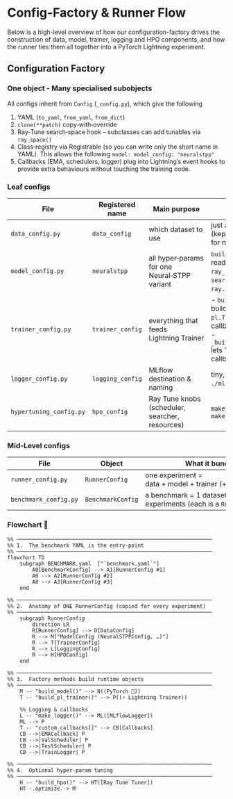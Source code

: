 # Config-Factory & Runner Flow 

Below is a high-level overview of how our configuration-factory drives the construction 
of data, model, trainer, logging and HPO components, and how the runner ties them all 
together into a PyTorch Lightning experiment.

## Configuration Factory

### One object - Many specialised subobjects
All configs inherit from `Config` (`_config.py`), which give the following

1. YAML (`to_yaml`, `from_yaml`, `from_dict`) 
2. `clone(**patch)` copy‑with‑override
3. Ray‑Tune search‑space hook – subclasses can add tunables via `ray_space()`
4. Class‑registry via Registrable (so you can write only the short name in YAML). This allows the following 
`model: model_config: "neuralstpp"`
5. Callbacks (EMA, schedulers, logger) plug into Lightning’s event hooks to provide extra behaviours without touching the training code.

### Leaf configs

| File       | Registered name     | 	Main purpose | 	Interesting bits        |
|-----------------|-----------------------------------------|-----------------------|---------|
| `data_config.py`    | `data_config`          | which dataset to use  |  just a single name field (kept minimal on purpose for now)|
| `model_config.py`      | `neuralstpp`  | all hyper‑params for one Neural‑STPP variant   | `build_model()` returns a ready PyTorch module <br> `ray_space()` translates the `search_space`: DSL into `ray.tune.*` objects |
| `trainer_config.py`     | `trainer_config`   | 	everything that feeds Lightning Trainer       | -  `build_pl_trainer()` builds a fully wired `pl.Trainer` (logger, callbacks, ckpts …)<br>- `_build_custom_callbacks()` lets YAML inject extra callbacks   |
| `logger_config.py`   | `logging_config`     | MLflow destination & naming    | tiny, defaults to a local `./mlruns` folder |
| `hypertuning_config.py`   | `hpo_config`        | 	Ray Tune knobs (scheduler, searcher, resources)       | `make_scheduler`, `make_search_alg`|


### Mid-Level configs



|File | Object | What it bundles
|----|----|----|
|`runner_config.py`| `RunnerConfig`| one experiment = data + model + trainer (+ logging + HPO)|
|`benchmark_config.py`| `BenchmarkConfig`| a benchmark = 1 dataset + many experiments (each is a `RunnerConfig`) |




### Flowchart  🚀 
```mermaid
%% ───────────────────────────────────────────────────────────────
%% 1.  The benchmark YAML is the entry-point
%% ───────────────────────────────────────────────────────────────
flowchart TD
    subgraph BENCHMARK.yaml  ["`benchmark.yaml`"]
        A0[BenchmarkConfig] --> A1[RunnerConfig #1]
        A0 --> A2[RunnerConfig #2]
        A0 --> A3[RunnerConfig #3]
    end

%% ───────────────────────────────────────────────────────────────
%% 2.  Anatomy of ONE RunnerConfig (copied for every experiment)
%% ───────────────────────────────────────────────────────────────
    subgraph RunnerConfig
        direction LR
        R[RunnerConfig] --> D[DataConfig]
        R --> M["ModelConfig (NeuralSTPPConfig, …)"]
        R --> T[TrainerConfig]
        R --> L[LoggingConfig]
        R --> H[HPOConfig]
    end

%% ───────────────────────────────────────────────────────────────
%% 3.  Factory methods build runtime objects
%% ───────────────────────────────────────────────────────────────
    M -- "build_model()" --> N((PyTorch 🔧))
    T -- "build_pl_trainer()" --> P((⚡ Lightning Trainer))

    %% Logging & callbacks
    L -- "make_logger()" --> ML([MLflowLogger])
    ML --> P
    T -- "custom_callbacks[]" --> CB[Callbacks]
    CB -->|EMACallback| P
    CB -->|ValScheduler| P
    CB -->|TestScheduler| P
    CB -->|TrainLogger| P

%% ───────────────────────────────────────────────────────────────
%% 4.  Optional hyper-param tuning
%% ───────────────────────────────────────────────────────────────
    H -- "build_hpo()" --> HT([Ray Tune Tuner])
    HT -.optimize.-> M
